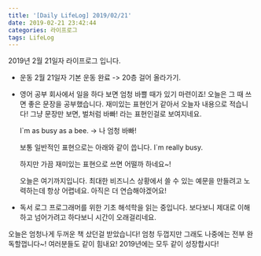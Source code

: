 ```yaml
---
title: '[Daily LifeLog] 2019/02/21'
date: 2019-02-21 23:42:44
categories: 라이프로그
tags: LifeLog
---
```



2019년 2월 21일자 라이프로그 입니다.

- 운동
	2월 21일자 기본 운동 완료
	-> 20층 걸어 올라가기.

- 영어 공부
	회사에서 일을 하다 보면 엄청 바쁠 때가 있기 마련이죠!
	오늘은 그 때 쓰면 좋은 문장을 공부했습니다.
	재미있는 표현인거 같아서 오늘자 내용으로 적습니다!
	그냥 문장만 보면, 벌처럼 바빠! 라는 표현인걸로 보여지네요.

	I`m as busy as a bee.
	-> 나 엄청 바빠!

	보통 일반적인 표현으로는 아래와 같이 씁니다.
	I`m really busy.
	
	하지만 가끔 재미있는 표현으로 쓰면 어떨까 하네요~!

	오늘은 여기까지입니다.
	최대한 비즈니스 상황에서 쓸 수 있는 예문을 만들려고 노력하는데 항상 어렵네요.
	아직은 더 연습해야겠어요!

- 독서 로그
	프로그래머를 위한 기초 해석학을 읽는 중입니다.
	보다보니 제대로 이해하고 넘어가려고 하다보니 시간이 오래걸리네요.

오늘은 엄청나게 두꺼운 책 샀던걸 받았습니다!
엄청 두껍지만 그래도 나중에는 전부 완독할껍니다~!
여러분들도 같이 힘내요!
2019년에는 모두 같이 성장합시다!

